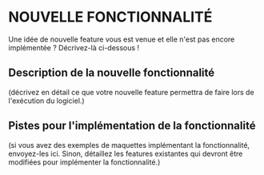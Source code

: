 # NOUVELLE FONCTIONNALITÉ

Une idée de nouvelle feature vous est venue et elle n'est pas encore implémentée ? Décrivez-là ci-dessous !

## Description de la nouvelle fonctionnalité

(décrivez en détail ce que votre nouvelle feature permettra de faire lors de l'exécution du logiciel.)

## Pistes pour l'implémentation de la fonctionnalité

(si vous avez des exemples de maquettes implémentant la fonctionnalité, envoyez-les ici. Sinon, détaillez les features existantes qui devront être modifiées pour implémenter la fonctionnalité.)
